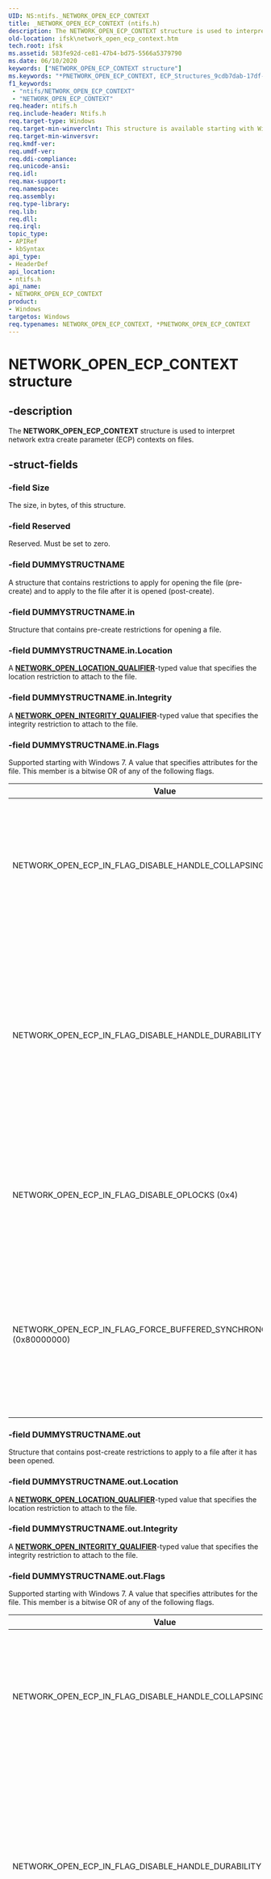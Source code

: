 ```yaml
---
UID: NS:ntifs._NETWORK_OPEN_ECP_CONTEXT
title: _NETWORK_OPEN_ECP_CONTEXT (ntifs.h)
description: The NETWORK_OPEN_ECP_CONTEXT structure is used to interpret network extra create parameter (ECP) contexts on files.
old-location: ifsk\network_open_ecp_context.htm
tech.root: ifsk
ms.assetid: 583fe92d-ce81-47b4-bd75-5566a5379790
ms.date: 06/10/2020
keywords: ["NETWORK_OPEN_ECP_CONTEXT structure"]
ms.keywords: "*PNETWORK_OPEN_ECP_CONTEXT, ECP_Structures_9cdb7dab-17df-47f3-b994-fca989b3442e.xml, NETWORK_OPEN_ECP_CONTEXT, NETWORK_OPEN_ECP_CONTEXT structure [Installable File System Drivers], PNETWORK_OPEN_ECP_CONTEXT, PNETWORK_OPEN_ECP_CONTEXT structure pointer [Installable File System Drivers], _NETWORK_OPEN_ECP_CONTEXT, ifsk.network_open_ecp_context, ntifs/NETWORK_OPEN_ECP_CONTEXT, ntifs/PNETWORK_OPEN_ECP_CONTEXT"
f1_keywords:
 - "ntifs/NETWORK_OPEN_ECP_CONTEXT"
 - "NETWORK_OPEN_ECP_CONTEXT"
req.header: ntifs.h
req.include-header: Ntifs.h
req.target-type: Windows
req.target-min-winverclnt: This structure is available starting with Windows Vista.
req.target-min-winversvr: 
req.kmdf-ver: 
req.umdf-ver: 
req.ddi-compliance: 
req.unicode-ansi: 
req.idl: 
req.max-support: 
req.namespace: 
req.assembly: 
req.type-library: 
req.lib: 
req.dll: 
req.irql: 
topic_type:
- APIRef
- kbSyntax
api_type:
- HeaderDef
api_location:
- ntifs.h
api_name:
- NETWORK_OPEN_ECP_CONTEXT
product:
- Windows
targetos: Windows
req.typenames: NETWORK_OPEN_ECP_CONTEXT, *PNETWORK_OPEN_ECP_CONTEXT
---
```


# NETWORK_OPEN_ECP_CONTEXT structure

## -description

The **NETWORK_OPEN_ECP_CONTEXT** structure is used to interpret network extra create parameter (ECP) contexts on files.

## -struct-fields

### -field Size

The size, in bytes, of this structure.

### -field Reserved

Reserved. Must be set to zero.

### -field DUMMYSTRUCTNAME

A structure that contains restrictions to apply for opening the file (pre-create) and to apply to the file after it is opened (post-create).

### -field DUMMYSTRUCTNAME.in

Structure that contains pre-create restrictions for opening a file.

### -field DUMMYSTRUCTNAME.in.Location

A [**NETWORK_OPEN_LOCATION_QUALIFIER**](ne-ntifs-network_open_location_qualifier.md)-typed value that specifies the location restriction to attach to the file.

### -field DUMMYSTRUCTNAME.in.Integrity

A [**NETWORK_OPEN_INTEGRITY_QUALIFIER**](ne-ntifs-network_open_integrity_qualifier.md)-typed value that specifies the integrity restriction to attach to the file.

### -field DUMMYSTRUCTNAME.in.Flags

Supported starting with Windows 7. A value that specifies attributes for the file. This member is a bitwise OR of any of the following flags.

| Value | Meaning |
| ----- | ------- |
| NETWORK_OPEN_ECP_IN_FLAG_DISABLE_HANDLE_COLLAPSING (0x1) | Indicates to the SMB redirector that the incoming open request must not be piggybacked and collapsed onto an existing open handle to the same file. |
| NETWORK_OPEN_ECP_IN_FLAG_DISABLE_HANDLE_DURABILITY (0x2) | Causes the SMB2+ redirector to disable durability on this open handle. For more information about opening a file for durable operation, see [Application Requests Creating a File Opened for Durable Operation](https://docs.microsoft.com/openspecs/windows_protocols/ms-smb2/11d04fbc-2c15-4acc-807d-949b6605ed6c?redirectedfrom=MSDN). |
| NETWORK_OPEN_ECP_IN_FLAG_DISABLE_OPLOCKS (0x4) | Indicates to the SMB redirector to not grant oplocks for the incoming open request. This flag is available starting with Windows 8. |
| NETWORK_OPEN_ECP_IN_FLAG_FORCE_BUFFERED_SYNCHRONOUS_IO_HACK (0x80000000) | Reserved for internal use and must not be used by applications. This flag forces the redirector to use synchronous I/O even though the handle was opened for asynchronous I/O. |

### -field DUMMYSTRUCTNAME.out

Structure that contains post-create restrictions to apply to a file after it has been opened.

### -field DUMMYSTRUCTNAME.out.Location

A [**NETWORK_OPEN_LOCATION_QUALIFIER**](ne-ntifs-network_open_location_qualifier.md)-typed value that specifies the location restriction to attach to the file.

### -field DUMMYSTRUCTNAME.out.Integrity

A [**NETWORK_OPEN_INTEGRITY_QUALIFIER**](ne-ntifs-network_open_integrity_qualifier.md)-typed value that specifies the integrity restriction to attach to the file.

### -field DUMMYSTRUCTNAME.out.Flags

 Supported starting with Windows 7. A value that specifies attributes for the file. This member is a bitwise OR of any of the following flags.

| Value | Meaning |
| ----- | ------- |
| NETWORK_OPEN_ECP_IN_FLAG_DISABLE_HANDLE_COLLAPSING (0x1) | Indicates to the SMB redirector that the incoming open request must not be piggybacked and collapsed onto an existing open handle to the same file. |
| NETWORK_OPEN_ECP_IN_FLAG_DISABLE_HANDLE_DURABILITY (0x2) | Causes the SMB2+ redirector to disable durability on this open handle. For more information about opening a file for durable operation, see [Application Requests Creating a File Opened for Durable Operation](https://docs.microsoft.com/openspecs/windows_protocols/ms-smb2/11d04fbc-2c15-4acc-807d-949b6605ed6c?redirectedfrom=MSDN). |
| NETWORK_OPEN_ECP_IN_FLAG_FORCE_BUFFERED_SYNCHRONOUS_IO_HACK (0x80000000) | Reserved for internal use and must not be used by applications. This flag forces the redirector to use synchronous I/O even though the handle was opened for asynchronous I/O. |

## -remarks

For information about how to use ECPs to associate extra information with a file when the file is created, see [Using Extra Create Parameters with an IRP_MJ_CREATE Operation](https://docs.microsoft.com/windows-hardware/drivers/ifs/using-extra-create-parameters-with-an-irp-mj-create-operation).

The NETWORK_OPEN_ECP_CONTEXT structure is read-only. You should use it to retrieve information about the network ECP context on a file only. For more information, see [System-Defined ECPs](https://docs.microsoft.com/windows-hardware/drivers/ifs/system-defined-ecps).

If a caller must verify that the file system acknowledged the **NETWORK_OPEN_ECP_CONTEXT** context structure, the caller should call the [**FltIsEcpAcknowledged**](https://docs.microsoft.com/windows-hardware/drivers/ddi/fltkernel/nf-fltkernel-fltisecpacknowledged) or [**FsRtlIsEcpAcknowledged**](https://docs.microsoft.com/windows-hardware/drivers/ddi/ntifs/nf-ntifs-fsrtlisecpacknowledged) routine on the ECP after the operation is complete.

Drivers that run on Windows 7 and later versions of Windows and that must interpret network ECP contexts on files that reside on Windows Vista must use the [**NETWORK_OPEN_ECP_CONTEXT_V0**](ns-ntifs-_network_open_ecp_context_v0.md) structure instead.

Drivers that run on Windows Vista and later versions of Windows use the **NETWORK_OPEN_ECP_CONTEXT** structure to interpret network ECP contexts on files. However, the **DUMMYSTRUCTNAME.in.Flags** and **DUMMYSTRUCTNAME.out.Flags** members are only supported starting with Windows 7.

## -see-also

[**FltIsEcpAcknowledged**](https://docs.microsoft.com/windows-hardware/drivers/ddi/fltkernel/nf-fltkernel-fltisecpacknowledged)

[**FsRtlIsEcpAcknowledged**](https://docs.microsoft.com/windows-hardware/drivers/ddi/ntifs/nf-ntifs-fsrtlisecpacknowledged)

[**NETWORK_OPEN_ECP_CONTEXT_V0**](ns-ntifs-_network_open_ecp_context_v0.md)

[**NETWORK_OPEN_LOCATION_QUALIFIER**](ne-ntifs-network_open_location_qualifier.md)

[**NETWORK_OPEN_INTEGRITY_QUALIFIER**](ne-ntifs-network_open_integrity_qualifier.md)
